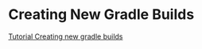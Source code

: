 # Creating New Gradle Builds

[Tutorial Creating new gradle builds](https://guides.gradle.org/creating-new-gradle-builds/)
